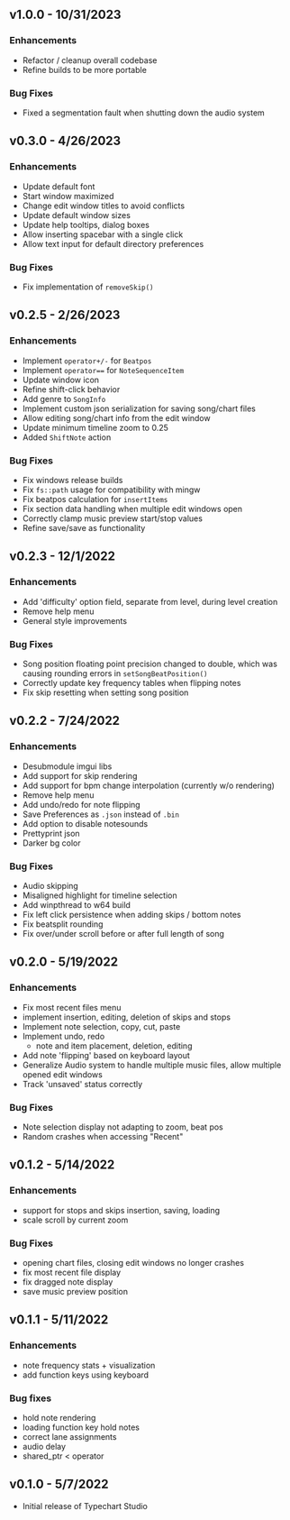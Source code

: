
## v1.0.0 - 10/31/2023

### Enhancements
- Refactor / cleanup overall codebase
- Refine builds to be more portable

### Bug Fixes
- Fixed a segmentation fault when shutting down the audio system

## v0.3.0 - 4/26/2023

### Enhancements

- Update default font
- Start window maximized
- Change edit window titles to avoid conflicts
- Update default window sizes
- Update help tooltips, dialog boxes
- Allow inserting spacebar with a single click
- Allow text input for default directory preferences

### Bug Fixes

- Fix implementation of `removeSkip()`

## v0.2.5 - 2/26/2023

### Enhancements
- Implement `operator+/-` for `Beatpos`
- Implement `operator==` for `NoteSequenceItem`
- Update window icon
- Refine shift-click behavior
- Add genre to `SongInfo`
- Implement custom json serialization for saving song/chart files
- Allow editing song/chart info from the edit window
- Update minimum timeline zoom to 0.25
- Added `ShiftNote` action

### Bug Fixes
- Fix windows release builds
- Fix `fs::path` usage for compatibility with mingw
- Fix beatpos calculation for `insertItems`
- Fix section data handling when multiple edit windows open
- Correctly clamp music preview start/stop values
- Refine save/save as functionality

## v0.2.3 - 12/1/2022

### Enhancements
- Add 'difficulty' option field, separate from level, during level creation
- Remove help menu
- General style improvements

### Bug Fixes
- Song position floating point precision changed to double, which was causing rounding errors in `setSongBeatPosition()`
- Correctly update key frequency tables when flipping notes
- Fix skip resetting when setting song position

## v0.2.2 - 7/24/2022

### Enhancements
- Desubmodule imgui libs
- Add support for skip rendering
- Add support for bpm change interpolation (currently w/o rendering)
- Remove help menu
- Add undo/redo for note flipping
- Save Preferences as `.json` instead of `.bin`
- Add option to disable notesounds
- Prettyprint json
- Darker bg color


### Bug Fixes
- Audio skipping
- Misaligned highlight for timeline selection
- Add winpthread to w64 build
- Fix left click persistence when adding skips / bottom notes
- Fix beatsplit rounding
- Fix over/under scroll before or after full length of song

## v0.2.0 - 5/19/2022

### Enhancements
- Fix most recent files menu
- implement insertion, editing, deletion of skips and stops
- Implement note selection, copy, cut, paste
- Implement undo, redo
  - note and item placement, deletion, editing
- Add note 'flipping' based on keyboard layout
- Generalize Audio system to handle multiple music files, allow multiple opened edit windows
- Track 'unsaved' status correctly

### Bug Fixes
- Note selection display not adapting to zoom, beat pos
- Random crashes when accessing "Recent"

## v0.1.2 - 5/14/2022

### Enhancements
- support for stops and skips insertion, saving, loading
- scale scroll by current zoom

### Bug Fixes
- opening chart files, closing edit windows no longer crashes
- fix most recent file display
- fix dragged note display
- save music preview position

## v0.1.1 - 5/11/2022

### Enhancements
- note frequency stats + visualization 
- add function keys using keyboard

### Bug fixes
- hold note rendering
- loading function key hold notes
- correct lane assignments
- audio delay
- shared_ptr < operator

## v0.1.0 - 5/7/2022

- Initial release of Typechart Studio
